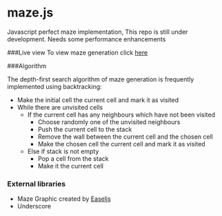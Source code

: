 # maze.js
Javascript perfect maze implementation, This repo is still under development. Needs some performance enhancements

###Live view
To view maze generation click [here](http://nazanin1369.github.io/maze.js/)

###Algorithm

The depth-first search algorithm of maze generation is frequently implemented using backtracking:

* Make the initial cell the current cell and mark it as visited
* While there are unvisited cells
    * If the current cell has any neighbours which have not been visited
      * Choose randomly one of the unvisited neighbours
      * Push the current cell to the stack
      * Remove the wall between the current cell and the chosen cell
      * Make the chosen cell the current cell and mark it as visited
    * Else if stack is not empty
      * Pop a cell from the stack
      * Make it the current cell 

### External libraries
* Maze Graphic created by [Easeljs](http://www.createjs.com/docs/easeljs/)
* Underscore

